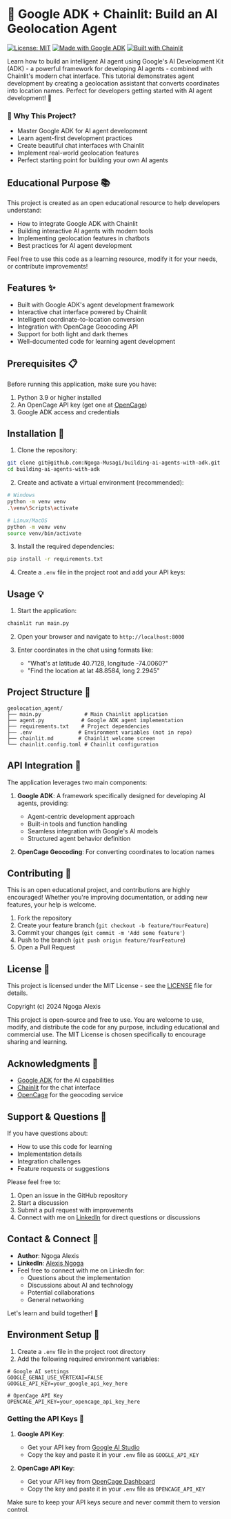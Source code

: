 # 🤖 Google ADK + Chainlit: Build an AI Geolocation Agent

[![License: MIT](https://img.shields.io/badge/License-MIT-yellow.svg)](https://opensource.org/licenses/MIT)
[![Made with Google ADK](https://img.shields.io/badge/Made%20with-Google%20ADK-blue)](https://google.github.io/adk-docs/)
[![Built with Chainlit](https://img.shields.io/badge/Built%20with-Chainlit-pink)](https://chainlit.io)

Learn how to build an intelligent AI agent using Google's AI Development Kit (ADK) - a powerful framework for developing AI agents - combined with Chainlit's modern chat interface. This tutorial demonstrates agent development by creating a geolocation assistant that converts coordinates into location names. Perfect for developers getting started with AI agent development! 🚀

### 🌟 Why This Project?
- Master Google ADK for AI agent development
- Learn agent-first development practices
- Create beautiful chat interfaces with Chainlit
- Implement real-world geolocation features
- Perfect starting point for building your own AI agents

## Educational Purpose 📚

This project is created as an open educational resource to help developers understand:
- How to integrate Google ADK with Chainlit
- Building interactive AI agents with modern tools
- Implementing geolocation features in chatbots
- Best practices for AI agent development

Feel free to use this code as a learning resource, modify it for your needs, or contribute improvements!

## Features ✨

- Built with Google ADK's agent development framework
- Interactive chat interface powered by Chainlit
- Intelligent coordinate-to-location conversion
- Integration with OpenCage Geocoding API
- Support for both light and dark themes
- Well-documented code for learning agent development

## Prerequisites 📋

Before running this application, make sure you have:

1. Python 3.9 or higher installed
2. An OpenCage API key (get one at [OpenCage](https://opencagedata.com/))
3. Google ADK access and credentials

## Installation 🚀

1. Clone the repository:
```bash
git clone git@github.com:Ngoga-Musagi/building-ai-agents-with-adk.git
cd building-ai-agents-with-adk
```

2. Create and activate a virtual environment (recommended):
```bash
# Windows
python -m venv venv
.\venv\Scripts\activate

# Linux/MacOS
python -m venv venv
source venv/bin/activate
```

3. Install the required dependencies:
```bash
pip install -r requirements.txt
```

4. Create a `.env` file in the project root and add your API keys:


## Usage 💡

1. Start the application:
```bash
chainlit run main.py
```

2. Open your browser and navigate to `http://localhost:8000`

3. Enter coordinates in the chat using formats like:
   - "What's at latitude 40.7128, longitude -74.0060?"
   - "Find the location at lat 48.8584, long 2.2945"

## Project Structure 📁

```
geolocation_agent/
├── main.py              # Main Chainlit application
├── agent.py            # Google ADK agent implementation
├── requirements.txt    # Project dependencies
├── .env               # Environment variables (not in repo)
├── chainlit.md        # Chainlit welcome screen
└── chainlit.config.toml # Chainlit configuration
```

## API Integration 🔌

The application leverages two main components:

1. **Google ADK**: A framework specifically designed for developing AI agents, providing:
   - Agent-centric development approach
   - Built-in tools and function handling
   - Seamless integration with Google's AI models
   - Structured agent behavior definition

2. **OpenCage Geocoding**: For converting coordinates to location names

## Contributing 🤝

This is an open educational project, and contributions are highly encouraged! Whether you're improving documentation, or adding new features, your help is welcome.

1. Fork the repository
2. Create your feature branch (`git checkout -b feature/YourFeature`)
3. Commit your changes (`git commit -m 'Add some feature'`)
4. Push to the branch (`git push origin feature/YourFeature`)
5. Open a Pull Request

## License 📄

This project is licensed under the MIT License - see the [LICENSE](LICENSE) file for details.

Copyright (c) 2024 Ngoga Alexis

This project is open-source and free to use. You are welcome to use, modify, and distribute the code for any purpose, including educational and commercial use. The MIT License is chosen specifically to encourage sharing and learning.

## Acknowledgments 🙏

- [Google ADK](https://google.github.io/adk-docs/) for the AI capabilities
- [Chainlit](https://chainlit.io) for the chat interface
- [OpenCage](https://opencagedata.com/) for the geocoding service


## Support & Questions 💬

If you have questions about:
- How to use this code for learning
- Implementation details
- Integration challenges
- Feature requests or suggestions

Please feel free to:
1. Open an issue in the GitHub repository
2. Start a discussion
3. Submit a pull request with improvements
4. Connect with me on [LinkedIn](https://www.linkedin.com/in/alexis-ngoga-24460022b/) for direct questions or discussions

## Contact & Connect 🤝

- **Author**: Ngoga Alexis
- **LinkedIn**: [Alexis Ngoga](https://www.linkedin.com/in/alexis-ngoga-24460022b/)
- Feel free to connect with me on LinkedIn for:
  - Questions about the implementation
  - Discussions about AI and technology
  - Potential collaborations
  - General networking

Let's learn and build together! 🚀

## Environment Setup 🔑

1. Create a `.env` file in the project root directory
2. Add the following required environment variables:

```env
# Google AI settings
GOOGLE_GENAI_USE_VERTEXAI=FALSE
GOOGLE_API_KEY=your_google_api_key_here

# OpenCage API Key
OPENCAGE_API_KEY=your_opencage_api_key_here
```

### Getting the API Keys 🔐

1. **Google API Key**:
   - Get your API key from [Google AI Studio](https://aistudio.google.com/apikey)
   - Copy the key and paste it in your `.env` file as `GOOGLE_API_KEY`

2. **OpenCage API Key**:
   - Get your API key from [OpenCage Dashboard](https://opencagedata.com/dashboard#geocoding)
   - Copy the key and paste it in your `.env` file as `OPENCAGE_API_KEY`

Make sure to keep your API keys secure and never commit them to version control. 